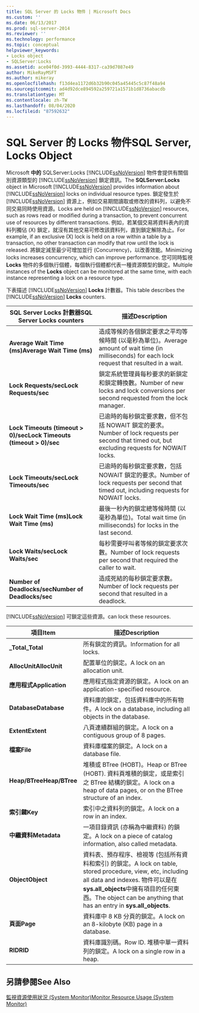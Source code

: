 ```yaml
---
title: SQL Server 的 Locks 物件 | Microsoft Docs
ms.custom: ''
ms.date: 06/13/2017
ms.prod: sql-server-2014
ms.reviewer: ''
ms.technology: performance
ms.topic: conceptual
helpviewer_keywords:
- Locks object
- SQLServer:Locks
ms.assetid: ace04f0d-3993-4444-8317-ca39d7087e49
author: MikeRayMSFT
ms.author: mikeray
ms.openlocfilehash: f13d4ea1172d6b32b90c045a45445c5c87f48a94
ms.sourcegitcommit: ad4d92dce894592a259721a1571b1d8736abacdb
ms.translationtype: MT
ms.contentlocale: zh-TW
ms.lasthandoff: 08/04/2020
ms.locfileid: "87592632"
---
```

# <a name="sql-server-locks-object"></a><span data-ttu-id="cc88e-102">SQL Server 的 Locks 物件</span><span class="sxs-lookup"><span data-stu-id="cc88e-102">SQL Server, Locks Object</span></span>
  <span data-ttu-id="cc88e-103">Microsoft **中的** SQLServer:Locks [!INCLUDE[ssNoVersion](../../includes/ssnoversion-md.md)] 物件會提供有關個別資源類型的 [!INCLUDE[ssNoVersion](../../includes/ssnoversion-md.md)] 鎖定資訊。</span><span class="sxs-lookup"><span data-stu-id="cc88e-103">The **SQLServer:Locks** object in Microsoft [!INCLUDE[ssNoVersion](../../includes/ssnoversion-md.md)] provides information about [!INCLUDE[ssNoVersion](../../includes/ssnoversion-md.md)] locks on individual resource types.</span></span> <span data-ttu-id="cc88e-104">鎖定發生於 [!INCLUDE[ssNoVersion](../../includes/ssnoversion-md.md)] 資源上，例如交易期間讀取或修改的資料列，以避免不同交易同時使用資源。</span><span class="sxs-lookup"><span data-stu-id="cc88e-104">Locks are held on [!INCLUDE[ssNoVersion](../../includes/ssnoversion-md.md)] resources, such as rows read or modified during a transaction, to prevent concurrent use of resources by different transactions.</span></span> <span data-ttu-id="cc88e-105">例如，若某個交易將資料表內的資料列獨佔 (X) 鎖定，就沒有其他交易可修改該資料列，直到鎖定解除為止。</span><span class="sxs-lookup"><span data-stu-id="cc88e-105">For example, if an exclusive (X) lock is held on a row within a table by a transaction, no other transaction can modify that row until the lock is released.</span></span> <span data-ttu-id="cc88e-106">將鎖定減至最少可增加並行 (Concurrency)，以改善效能。</span><span class="sxs-lookup"><span data-stu-id="cc88e-106">Minimizing locks increases concurrency, which can improve performance.</span></span> <span data-ttu-id="cc88e-107">您可同時監視 **Locks** 物件的多個執行個體，每個執行個體都代表一種資源類型的鎖定。</span><span class="sxs-lookup"><span data-stu-id="cc88e-107">Multiple instances of the **Locks** object can be monitored at the same time, with each instance representing a lock on a resource type.</span></span>  
  
 <span data-ttu-id="cc88e-108">下表描述 [!INCLUDE[ssNoVersion](../../includes/ssnoversion-md.md)] **Locks** 計數器。</span><span class="sxs-lookup"><span data-stu-id="cc88e-108">This table describes the [!INCLUDE[ssNoVersion](../../includes/ssnoversion-md.md)] **Locks** counters.</span></span>  
  
|<span data-ttu-id="cc88e-109">SQL Server Locks 計數器</span><span class="sxs-lookup"><span data-stu-id="cc88e-109">SQL Server Locks counters</span></span>|<span data-ttu-id="cc88e-110">描述</span><span class="sxs-lookup"><span data-stu-id="cc88e-110">Description</span></span>|  
|-------------------------------|-----------------|  
|<span data-ttu-id="cc88e-111">**Average Wait Time (ms)**</span><span class="sxs-lookup"><span data-stu-id="cc88e-111">**Average Wait Time (ms)**</span></span>|<span data-ttu-id="cc88e-112">造成等候的各個鎖定要求之平均等候時間 (以毫秒為單位)。</span><span class="sxs-lookup"><span data-stu-id="cc88e-112">Average amount of wait time (in milliseconds) for each lock request that resulted in a wait.</span></span>|  
|<span data-ttu-id="cc88e-113">**Lock Requests/sec**</span><span class="sxs-lookup"><span data-stu-id="cc88e-113">**Lock Requests/sec**</span></span>|<span data-ttu-id="cc88e-114">鎖定系統管理員每秒要求的新鎖定和鎖定轉換數。</span><span class="sxs-lookup"><span data-stu-id="cc88e-114">Number of new locks and lock conversions per second requested from the lock manager.</span></span>|  
|<span data-ttu-id="cc88e-115">**Lock Timeouts (timeout > 0)/sec**</span><span class="sxs-lookup"><span data-stu-id="cc88e-115">**Lock Timeouts (timeout > 0)/sec**</span></span>|<span data-ttu-id="cc88e-116">已逾時的每秒鎖定要求數，但不包括 NOWAIT 鎖定的要求。</span><span class="sxs-lookup"><span data-stu-id="cc88e-116">Number of lock requests per second that timed out, but excluding requests for NOWAIT locks.</span></span>|  
|<span data-ttu-id="cc88e-117">**Lock Timeouts/sec**</span><span class="sxs-lookup"><span data-stu-id="cc88e-117">**Lock Timeouts/sec**</span></span>|<span data-ttu-id="cc88e-118">已逾時的每秒鎖定要求數，包括 NOWAIT 鎖定的要求。</span><span class="sxs-lookup"><span data-stu-id="cc88e-118">Number of lock requests per second that timed out, including requests for NOWAIT locks.</span></span>|  
|<span data-ttu-id="cc88e-119">**Lock Wait Time (ms)**</span><span class="sxs-lookup"><span data-stu-id="cc88e-119">**Lock Wait Time (ms)**</span></span>|<span data-ttu-id="cc88e-120">最後一秒內的鎖定總等候時間 (以毫秒為單位)。</span><span class="sxs-lookup"><span data-stu-id="cc88e-120">Total wait time (in milliseconds) for locks in the last second.</span></span>|  
|<span data-ttu-id="cc88e-121">**Lock Waits/sec**</span><span class="sxs-lookup"><span data-stu-id="cc88e-121">**Lock Waits/sec**</span></span>|<span data-ttu-id="cc88e-122">每秒需要呼叫者等候的鎖定要求次數。</span><span class="sxs-lookup"><span data-stu-id="cc88e-122">Number of lock requests per second that required the caller to wait.</span></span>|  
|<span data-ttu-id="cc88e-123">**Number of Deadlocks/sec**</span><span class="sxs-lookup"><span data-stu-id="cc88e-123">**Number of Deadlocks/sec**</span></span>|<span data-ttu-id="cc88e-124">造成死結的每秒鎖定要求數。</span><span class="sxs-lookup"><span data-stu-id="cc88e-124">Number of lock requests per second that resulted in a deadlock.</span></span>|  
  
 [!INCLUDE[ssNoVersion](../../includes/ssnoversion-md.md)] <span data-ttu-id="cc88e-125">可鎖定這些資源。</span><span class="sxs-lookup"><span data-stu-id="cc88e-125">can lock these resources.</span></span>  
  
|<span data-ttu-id="cc88e-126">項目</span><span class="sxs-lookup"><span data-stu-id="cc88e-126">Item</span></span>|<span data-ttu-id="cc88e-127">描述</span><span class="sxs-lookup"><span data-stu-id="cc88e-127">Description</span></span>|  
|----------|-----------------|  
|<span data-ttu-id="cc88e-128">**_Total**</span><span class="sxs-lookup"><span data-stu-id="cc88e-128">**_Total**</span></span>|<span data-ttu-id="cc88e-129">所有鎖定的資訊。</span><span class="sxs-lookup"><span data-stu-id="cc88e-129">Information for all locks.</span></span>|  
|<span data-ttu-id="cc88e-130">**AllocUnit**</span><span class="sxs-lookup"><span data-stu-id="cc88e-130">**AllocUnit**</span></span>|<span data-ttu-id="cc88e-131">配置單位的鎖定。</span><span class="sxs-lookup"><span data-stu-id="cc88e-131">A lock on an allocation unit.</span></span>|  
|<span data-ttu-id="cc88e-132">**應用程式**</span><span class="sxs-lookup"><span data-stu-id="cc88e-132">**Application**</span></span>|<span data-ttu-id="cc88e-133">應用程式指定資源的鎖定。</span><span class="sxs-lookup"><span data-stu-id="cc88e-133">A lock on an application-specified resource.</span></span>|  
|<span data-ttu-id="cc88e-134">**Database**</span><span class="sxs-lookup"><span data-stu-id="cc88e-134">**Database**</span></span>|<span data-ttu-id="cc88e-135">資料庫的鎖定，包括資料庫中的所有物件。</span><span class="sxs-lookup"><span data-stu-id="cc88e-135">A lock on a database, including all objects in the database.</span></span>|  
|<span data-ttu-id="cc88e-136">**Extent**</span><span class="sxs-lookup"><span data-stu-id="cc88e-136">**Extent**</span></span>|<span data-ttu-id="cc88e-137">八頁連續群組的鎖定。</span><span class="sxs-lookup"><span data-stu-id="cc88e-137">A lock on a contiguous group of 8 pages.</span></span>|  
|<span data-ttu-id="cc88e-138">**檔案**</span><span class="sxs-lookup"><span data-stu-id="cc88e-138">**File**</span></span>|<span data-ttu-id="cc88e-139">資料庫檔案的鎖定。</span><span class="sxs-lookup"><span data-stu-id="cc88e-139">A lock on a database file.</span></span>|  
|<span data-ttu-id="cc88e-140">**Heap/BTree**</span><span class="sxs-lookup"><span data-stu-id="cc88e-140">**Heap/BTree**</span></span>|<span data-ttu-id="cc88e-141">堆積或 BTree (HOBT)。</span><span class="sxs-lookup"><span data-stu-id="cc88e-141">Heap or BTree (HOBT).</span></span> <span data-ttu-id="cc88e-142">資料頁堆積的鎖定，或是索引之 BTree 結構的鎖定。</span><span class="sxs-lookup"><span data-stu-id="cc88e-142">A lock on a heap of data pages, or on the BTree structure of an index.</span></span>|  
|<span data-ttu-id="cc88e-143">**索引鍵**</span><span class="sxs-lookup"><span data-stu-id="cc88e-143">**Key**</span></span>|<span data-ttu-id="cc88e-144">索引中之資料列的鎖定。</span><span class="sxs-lookup"><span data-stu-id="cc88e-144">A lock on a row in an index.</span></span>|  
|<span data-ttu-id="cc88e-145">**中繼資料**</span><span class="sxs-lookup"><span data-stu-id="cc88e-145">**Metadata**</span></span>|<span data-ttu-id="cc88e-146">一項目錄資訊 (亦稱為中繼資料) 的鎖定。</span><span class="sxs-lookup"><span data-stu-id="cc88e-146">A lock on a piece of catalog information, also called metadata.</span></span>|  
|<span data-ttu-id="cc88e-147">**Object**</span><span class="sxs-lookup"><span data-stu-id="cc88e-147">**Object**</span></span>|<span data-ttu-id="cc88e-148">資料表、預存程序、檢視等 (包括所有資料和索引) 的鎖定。</span><span class="sxs-lookup"><span data-stu-id="cc88e-148">A lock on table, stored procedure, view, etc, including all data and indexes.</span></span> <span data-ttu-id="cc88e-149">物件可以是在 **sys.all_objects**中擁有項目的任何東西。</span><span class="sxs-lookup"><span data-stu-id="cc88e-149">The object can be anything that has an entry in **sys.all_objects**.</span></span>|  
|<span data-ttu-id="cc88e-150">**頁面**</span><span class="sxs-lookup"><span data-stu-id="cc88e-150">**Page**</span></span>|<span data-ttu-id="cc88e-151">資料庫中 8 KB 分頁的鎖定。</span><span class="sxs-lookup"><span data-stu-id="cc88e-151">A lock on an 8-kilobyte (KB) page in a database.</span></span>|  
|<span data-ttu-id="cc88e-152">**RID**</span><span class="sxs-lookup"><span data-stu-id="cc88e-152">**RID**</span></span>|<span data-ttu-id="cc88e-153">資料庫識別碼。</span><span class="sxs-lookup"><span data-stu-id="cc88e-153">Row ID.</span></span> <span data-ttu-id="cc88e-154">堆積中單一資料列的鎖定。</span><span class="sxs-lookup"><span data-stu-id="cc88e-154">A lock on a single row in a heap.</span></span>|  
  
## <a name="see-also"></a><span data-ttu-id="cc88e-155">另請參閱</span><span class="sxs-lookup"><span data-stu-id="cc88e-155">See Also</span></span>  
 [<span data-ttu-id="cc88e-156">監視資源使用狀況 &#40;System Monitor&#41;</span><span class="sxs-lookup"><span data-stu-id="cc88e-156">Monitor Resource Usage &#40;System Monitor&#41;</span></span>](monitor-resource-usage-system-monitor.md)  
  
  

